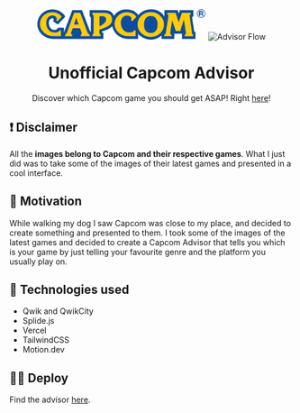 <div align="center">

<img src="./public/capcom.svg" width="300" alt="Capcom Advisor" />
<img src="./public/capcom-advisor.gif" width="500" alt="Advisor Flow" />

# Unofficial Capcom Advisor

Discover which Capcom game you should get ASAP! Right [here](https://capcom.vercel.app/)!

</div>

## ❗️ Disclaimer

All the **images belong to Capcom and their respective games**. What I just did was to take some of the images of their latest games and presented in a cool interface.

## 💪 Motivation

While walking my dog I saw Capcom was close to my place, and decided to create something and presented to them. I took some of the images of the latest games and decided to create a Capcom Advisor that tells you which is your game by just telling your favourite genre and the platform you usually play on.

## 🔧 Technologies used

- Qwik and QwikCity
- Splide.js
- Vercel
- TailwindCSS
- Motion.dev

## 👨‍💻 Deploy

Find the advisor [here](https://capcom.vercel.app/).
